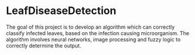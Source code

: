 # LeafDiseaseDetection
The goal of this project is to develop an algorithm which can correctly classify infected leaves, based on the infection causing microorganism. The algorithm involves neural networks, image processing and fuzzy logic to correctly determine the output.
